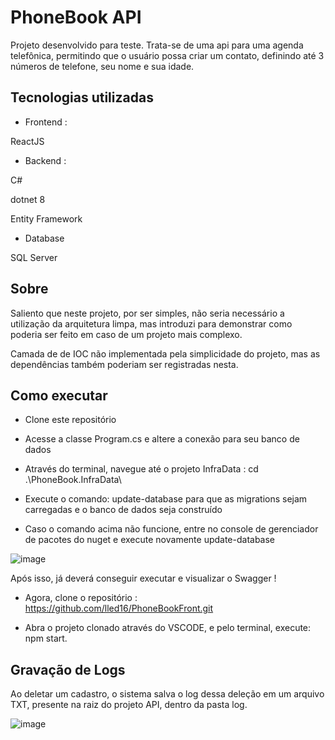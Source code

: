 
# PhoneBook API

Projeto desenvolvido para teste. Trata-se de uma api para uma agenda telefônica, permitindo que o usuário possa criar um contato, definindo até 3 números de telefone, seu nome e sua idade. 

## Tecnologias utilizadas

* Frontend :
  
ReactJS 

* Backend :

C#

dotnet 8

Entity Framework

* Database
 
SQL Server

## Sobre

Saliento que neste projeto, por ser simples, não seria necessário a utilização da arquitetura limpa, mas introduzi para demonstrar como poderia ser feito em caso de um projeto mais complexo.

Camada de de IOC não implementada pela simplicidade do projeto, mas as dependências também poderiam ser registradas nesta. 

## Como executar 

* Clone este repositório

* Acesse a classe Program.cs e altere a conexão para seu banco de dados

*  Através do terminal, navegue até o projeto InfraData : cd .\PhoneBook.InfraData\ 

* Execute o comando: update-database para que as migrations sejam carregadas e o banco de dados seja construído

* Caso o comando acima não funcione, entre no console de gerenciador de pacotes do nuget e execute novamente update-database

![image](https://github.com/lled16/PhoneBook/assets/32556098/2babab4b-db97-4545-8a44-9e7495f4c5c7)


Após isso, já deverá conseguir executar e visualizar o Swagger ! 

* Agora, clone o repositório : https://github.com/lled16/PhoneBookFront.git

* Abra o projeto clonado através do VSCODE, e pelo terminal, execute: npm start.

## Gravação de Logs

Ao deletar um cadastro, o sistema salva o log dessa deleção em um arquivo TXT, presente na raiz do projeto API, dentro da pasta log.

![image](https://github.com/lled16/PhoneBook/assets/32556098/afda78ef-118c-4ed8-a215-41a94a39d68c)


  

